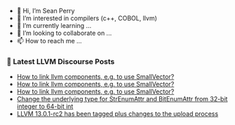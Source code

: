 - 👋 Hi, I’m Sean Perry
- 👀 I’m interested in compilers (c++, COBOL, llvm)
- 🌱 I’m currently learning ...
- 💞️ I’m looking to collaborate on ...
- 📫 How to reach me ...

<!---
s66perry/s66perry is a ✨ special ✨ repository because its `README.md` (this file) appears on your GitHub profile.
You can click the Preview link to take a look at your changes.
--->
### 📕 Latest LLVM Discourse Posts

<!-- DISCOURSE-LLVM:START -->
- [How to link llvm components, e.g. to use SmallVector?](https://llvm.discourse.group/t/how-to-link-llvm-components-e-g-to-use-smallvector/5733/3)
- [How to link llvm components, e.g. to use SmallVector?](https://llvm.discourse.group/t/how-to-link-llvm-components-e-g-to-use-smallvector/5733/2)
- [How to link llvm components, e.g. to use SmallVector?](https://llvm.discourse.group/t/how-to-link-llvm-components-e-g-to-use-smallvector/5733/1)
- [Change the underlying type for StrEnumAttr and BitEnumAttr from 32-bit integer to 64-bit int](https://llvm.discourse.group/t/change-the-underlying-type-for-strenumattr-and-bitenumattr-from-32-bit-integer-to-64-bit-int/5692/2)
- [LLVM 13.0.1-rc2 has been tagged plus changes to the upload process](https://llvm.discourse.group/t/llvm-13-0-1-rc2-has-been-tagged-plus-changes-to-the-upload-process/5551/16)
<!-- DISCOURSE-LLVM:END -->
